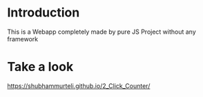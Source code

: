 # Introduction
This is a Webapp completely made by pure JS Project without any framework
# Take a look
https://shubhammurteli.github.io/2_Click_Counter/